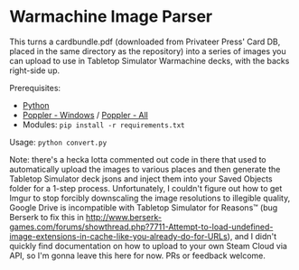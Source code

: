 # Warmachine Image Parser

This turns a cardbundle.pdf (downloaded from Privateer Press' Card DB, placed in the same directory as the repository) into a series of images you can upload to use in Tabletop Simulator Warmachine decks, with the backs right-side up. 

Prerequisites:
* [Python](https://www.python.org/downloads/)
* [Poppler - Windows](http://blog.alivate.com.au/poppler-windows/) / [Poppler - All](https://poppler.freedesktop.org/)
* Modules: `pip install -r requirements.txt`

Usage:
`python convert.py`

Note: there's a hecka lotta commented out code in there that used to automatically upload the images to various places and then generate the Tabletop Simulator deck jsons and inject them into your Saved Objects folder for a 1-step process. Unfortunately, I couldn't figure out how to get Imgur to stop forcibly downscaling the image resolutions to illegible quality, Google Drive is incompatible with Tabletop Simulator for Reasons™ (bug Berserk to fix this in http://www.berserk-games.com/forums/showthread.php?7711-Attempt-to-load-undefined-image-extensions-in-cache-like-you-already-do-for-URLs), and I didn't quickly find documentation on how to upload to your own Steam Cloud via API, so I'm gonna leave this here for now. PRs or feedback welcome.